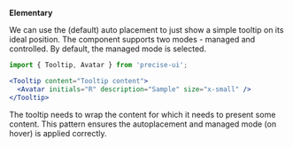 **Elementary**

We can use the (default) auto placement to just show a simple tooltip on its ideal position. The component supports two modes - managed and controlled. By default, the managed mode is selected.

```jsx
import { Tooltip, Avatar } from 'precise-ui';

<Tooltip content="Tooltip content">
  <Avatar initials="R" description="Sample" size="x-small" />
</Tooltip>
```

The tooltip needs to wrap the content for which it needs to present some content. This pattern ensures the autoplacement and managed mode (on hover) is applied correctly.

